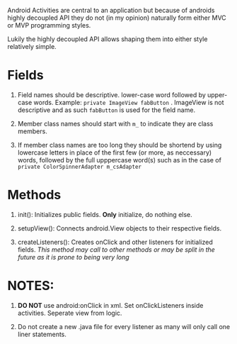 
Android Activities are central to an application but because of androids highly
decoupled API they do not (in my opinion) naturally form either MVC or MVP 
programming styles. 

Lukily the highly decoupled API allows shaping them into either style relatively
simple.

Fields
======

1. Field names should be descriptive. lower-case word followed by upper-case words.
    Example: `private ImageView fabButton` . ImageView is not descriptive and as such
    `fabButton` is used for the field name.

2. Member class names should start with `m_` to indicate they are class members.
    
3. If member class names are too long they should be shortend by using lowercase 
    letters in place of the first few (or more, as neccessary) words, followed by 
    the full upppercase word(s) such as in the case of 
    `private ColorSpinnerAdapter m_csAdapter`


Methods
=======

1. init(): Initializes public fields. __Only__ initialize, do nothing else.

2. setupView(): Connects android.View objects to their respective fields.

3. createListeners(): Creates onClick and other listeners for initialized fields. 
    _This method may call to other methods or may be split in the future as it 
        is prone to being very long_

NOTES:
======

1. __DO NOT__ use android:onClick in xml. Set onClickListeners inside activities.
    Seperate view from logic.

2. Do not create a new .java file for every listener as many will only call
    one liner statements.
